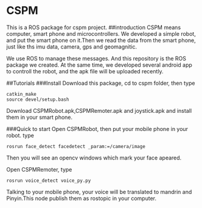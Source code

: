 # CSPM
This is a ROS package for cspm project.
##introduction
CSPM means computer, smart phone and microcontrollers. We developed a simple robot, and put the smart phone on it.Then we read the data from the smart phone, just like ths imu data, camera, gps and geomagnitic.

We use ROS to manage these messages. And this repository is the ROS package we created. At the same time, we developed several android app to controll the robot, and the apk file will be uploaded recently.

##Tutorials
###Install
Download this package, cd to cspm folder, then type

```
catkin_make
source devel/setup.bash
```

Download CSPMRobot.apk,CSPMRemoter.apk and joystick.apk and install them in your smart phone.

###Quick to start
Open CSPMRobot, then put your mobile phone in your robot. type
```
rosrun face_detect facedetect _param:=/camera/image
```
Then you will see an opencv windows which mark your face apeared.

Open CSPMRemoter, type
```
rosrun voice_detect voice_py.py
```
Talking to your mobile phone, your voice will be translated to mandrin and Pinyin.This node publish them as rostopic in your computer.
